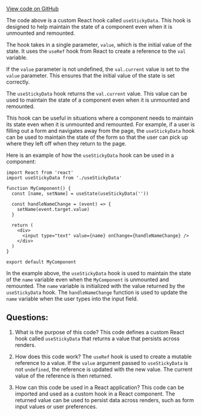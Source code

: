 [View code on GitHub](zoo-labs/zoo/blob/master/core/src/hooks/useStickyData.ts)

The code above is a custom React hook called `useStickyData`. This hook is designed to help maintain the state of a component even when it is unmounted and remounted. 

The hook takes in a single parameter, `value`, which is the initial value of the state. It uses the `useRef` hook from React to create a reference to the `val` variable. 

If the `value` parameter is not undefined, the `val.current` value is set to the `value` parameter. This ensures that the initial value of the state is set correctly. 

The `useStickyData` hook returns the `val.current` value. This value can be used to maintain the state of a component even when it is unmounted and remounted. 

This hook can be useful in situations where a component needs to maintain its state even when it is unmounted and remounted. For example, if a user is filling out a form and navigates away from the page, the `useStickyData` hook can be used to maintain the state of the form so that the user can pick up where they left off when they return to the page. 

Here is an example of how the `useStickyData` hook can be used in a component:

```
import React from 'react'
import useStickyData from './useStickyData'

function MyComponent() {
  const [name, setName] = useState(useStickyData(''))

  const handleNameChange = (event) => {
    setName(event.target.value)
  }

  return (
    <div>
      <input type="text" value={name} onChange={handleNameChange} />
    </div>
  )
}

export default MyComponent
```

In the example above, the `useStickyData` hook is used to maintain the state of the `name` variable even when the `MyComponent` is unmounted and remounted. The `name` variable is initialized with the value returned by the `useStickyData` hook. The `handleNameChange` function is used to update the `name` variable when the user types into the input field.
## Questions: 
 1. What is the purpose of this code?
   This code defines a custom React hook called `useStickyData` that returns a value that persists across renders.

2. How does this code work?
   The `useRef` hook is used to create a mutable reference to a value. If the `value` argument passed to `useStickyData` is not `undefined`, the reference is updated with the new value. The current value of the reference is then returned.

3. How can this code be used in a React application?
   This code can be imported and used as a custom hook in a React component. The returned value can be used to persist data across renders, such as form input values or user preferences.